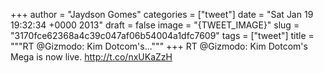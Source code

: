 
+++
author = "Jaydson Gomes"
categories = ["tweet"]
date = "Sat Jan 19 19:32:34 +0000 2013"
draft = false
image = "{TWEET_IMAGE}"
slug = "3170fce62368a4c39c047af06b54004a1dfc7609"
tags = ["tweet"]
title = """RT @Gizmodo: Kim Dotcom's..."""
+++
RT @Gizmodo: Kim Dotcom's Mega is now live. http://t.co/nxUKaZzH
